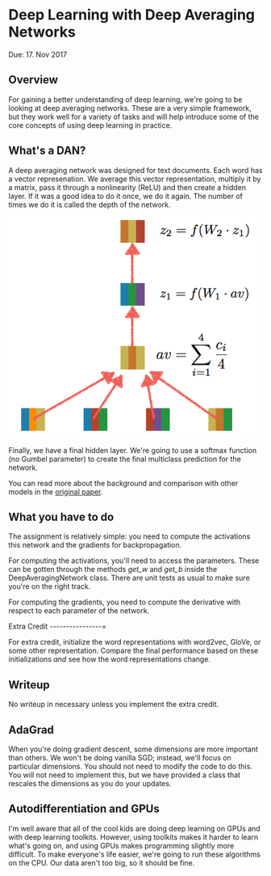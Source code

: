 Deep Learning with Deep Averaging Networks
=

Due: 17. Nov 2017

Overview
--------

For gaining a better understanding of deep learning, we're going to be
looking at deep averaging networks.  These are a very simple
framework, but they work well for a variety of tasks and will help
introduce some of the core concepts of using deep learning in
practice.

What's a DAN?
----------------

A deep averaging network was designed for text documents.  Each word
has a vector represenation.  We average this vector representation,
multiply it by a matrix, pass it through a nonlinearity (ReLU) and
then create a hidden layer.  If it was a good idea to do it once, we
do it again.  The number of times we do it is called the depth of the
network.

![DAN schematic](dan.png "DAN schematic")

Finally, we have a final hidden layer.  We're going to use a softmax
function (no Gumbel parameter) to create the final multiclass
prediction for the network.

You can read more about the background and comparison with other
models in the [original
paper](https://cs.umd.edu/~miyyer/pubs/2015_acl_dan.pdf).

What you have to do
----------------

The assignment is relatively simple: you need to compute the
activations this network and the gradients for backpropagation.

For computing the activations, you'll need to access the parameters.
These can be gotten through the methods *get_w* and *get_b* inside the
DeepAveragingNetwork class.  There are unit tests as usual to make sure you're
on the right track.

For computing the gradients, you need to compute the derivative with
respect to each parameter of the network.

Extra Credit
----------------=

For extra credit, initialize the word representations with word2vec,
GloVe, or some other representation.  Compare the final performance
based on these initializations *and* see how the word representations
change.

Writeup
----------------

No writeup in necessary unless you implement the extra credit.

AdaGrad
----------------

When you're doing gradient descent, some dimensions are more important
than others.  We won't be doing vanilla SGD; instead, we'll focus on
particular dimensions.  You should not need to modify the code to do
this.  You will not need to implement this, but we have provided a
class that rescales the dimensions as you do your updates.

Autodifferentiation and GPUs
----------------

I'm well aware that all of the cool kids are doing deep learning on
GPUs and with deep learning toolkits.  However, using toolkits makes
it harder to learn what's going on, and using GPUs makes programming
slightly more difficult.  To make everyone's life easier, we're going
to run these algorithms on the CPU.  Our data aren't too big, so it
should be fine.
